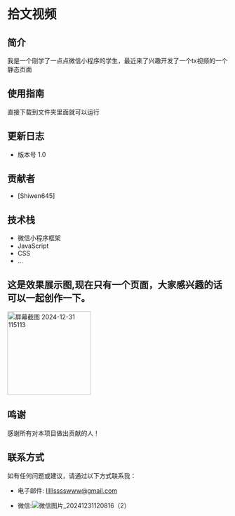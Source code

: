 # 拾文视频

## 简介
我是一个刚学了一点点微信小程序的学生，最近来了兴趣开发了一个tx视频的一个静态页面

## 使用指南
直接下载到文件夹里面就可以运行

## 更新日志
- 版本号 1.0

## 贡献者
- [Shiwen645]

## 技术栈
- 微信小程序框架
- JavaScript
- CSS
- ...
## 这是效果展示图,现在只有一个页面，大家感兴趣的话可以一起创作一下。
<img width="190" alt="屏幕截图 2024-12-31 115113" src="https://github.com/user-attachments/assets/ed7855a4-b426-4dca-b93b-7d4d43c4246e" />

## 鸣谢
感谢所有对本项目做出贡献的人！

## 联系方式
如有任何问题或建议，请通过以下方式联系我：
- 电子邮件: lllllsssswww@gmail.com


- 微信:![微信图片_20241231120816（2）](https://github.com/user-attachments/assets/62ae659d-a083-407c-a37f-1b81c57450b0)
